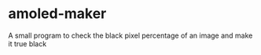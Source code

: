 # amoled-maker
A small program to check the black pixel percentage of an image and make it true black
